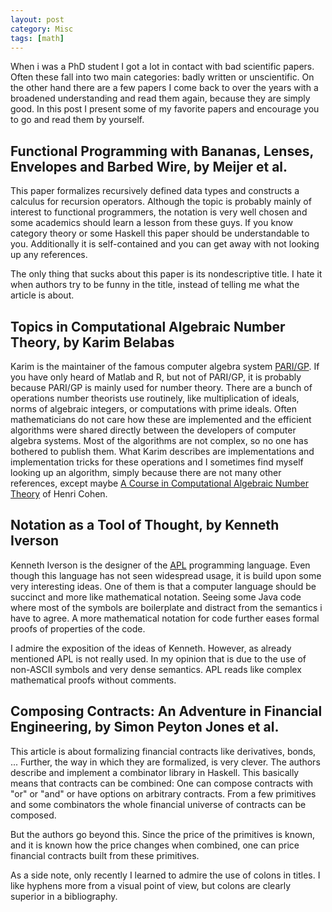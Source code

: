 ```yaml
---
layout: post
category: Misc
tags: [math]
---
```


When i was a PhD student I got a lot in contact with bad scientific papers.
Often these fall into two main categories: badly written or
unscientific.
On the other hand there are a few papers I come back to over the years
with a broadened understanding and read them again, because they are
simply good. In this post I present some of my favorite papers
and encourage you to go and read them by yourself.

## Functional Programming with Bananas, Lenses, Envelopes and Barbed Wire, by Meijer et al.
This paper formalizes recursively defined data types and constructs a
calculus for recursion operators. Although the topic is probably mainly of
interest to functional programmers, the notation is very well chosen
and some academics should learn a lesson from these guys.
If you know category theory or some Haskell this paper should be
understandable to you. Additionally it is self-contained and you can
get away with not looking up any references. 

The only thing that sucks about this paper is its nondescriptive
title. I hate it when authors try to be funny in the title,
instead of telling me what the article is about.

## Topics in Computational Algebraic Number Theory, by Karim Belabas
Karim is the maintainer of the famous computer algebra system
[PARI/GP](http://pari.math.u-bordeaux1.fr/). If you have only heard of
Matlab and R, but not of PARI/GP, it is probably because PARI/GP is
mainly used for number theory. There are a bunch of operations
number theorists use routinely, like multiplication of ideals,
norms of algebraic integers, or computations with prime ideals.
Often mathematicians do not care how these are implemented and the
efficient algorithms were shared directly between the developers of
computer algebra systems. Most of the algorithms are not complex, so
no one has bothered to publish them. What Karim describes are
implementations and implementation tricks for these operations and I
sometimes find myself looking up an algorithm, simply because there
are not many other references, except maybe [A Course in Computational
Algebraic Number
Theory](http://www.springer.com/us/book/9783540556404) of Henri Cohen.

## Notation as a Tool of Thought, by Kenneth Iverson
Kenneth Iverson is the designer of the
[APL](https://en.wikipedia.org/wiki/APL_(programming_language))
programming language. Even though this language has not seen
widespread usage, it is build upon some very interesting ideas. One of
them is that a computer language should be succinct and more like
mathematical notation. Seeing some Java code where most of the
symbols are boilerplate and distract from the semantics i have to agree.
A more mathematical notation for code further eases formal proofs of
properties of the code.

I admire the exposition of the ideas of Kenneth. However, as already mentioned
APL is not really used. In my opinion that is due to the
use of non-ASCII symbols and very dense semantics. APL reads like
complex mathematical proofs without comments.

## Composing Contracts: An Adventure in Financial Engineering, by Simon Peyton Jones et al.
This article is about formalizing financial contracts like
derivatives, bonds, ... Further, the way in which they are formalized, is
very clever. The authors describe and implement a combinator library in
Haskell. This basically means that contracts can be combined: One can
compose contracts with "or" or "and" or have options on arbitrary
contracts. From a few primitives and some combinators 
the whole financial universe of contracts can be composed.

But the authors go beyond this. Since the price of the
primitives is known, and it is known how the price changes when
combined, one can price financial contracts built from these
primitives.

As a side note, only recently I learned to admire the use of colons in
titles. I like hyphens more from a visual point of view, but colons
are clearly superior in a bibliography.
